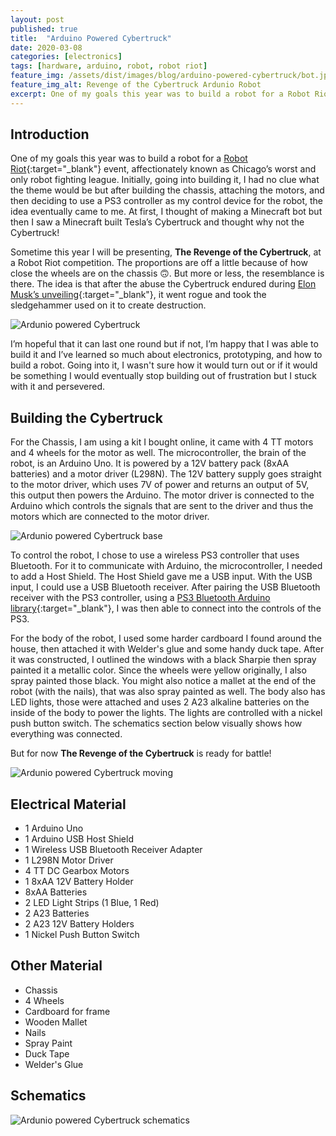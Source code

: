 ```yaml
---
layout: post
published: true
title:  "Arduino Powered Cybertruck"
date: 2020-03-08
categories: [electronics]
tags: [hardware, arduino, robot, robot riot]
feature_img: /assets/dist/images/blog/arduino-powered-cybertruck/bot.jpeg
feature_img_alt: Revenge of the Cybertruck Ardunio Robot
excerpt: One of my goals this year was to build a robot for a Robot Riot event, affectionately known as Chicago’s worst and only robot fighting league. Initially, going into building it, I had no clue what the theme ...
---
```

## Introduction

One of my goals this year was to build a robot for a [Robot Riot](https://www.facebook.com/RobotRiotCompetition/){:target="_blank"} event, affectionately known as Chicago’s worst and only robot fighting league. Initially, going into building it, I had no clue what the theme would be but after building the chassis, attaching the motors, and then deciding to use a PS3 controller as my control device for the robot, the idea eventually came to me. At first, I thought of making a Minecraft bot but then I saw a Minecraft built Tesla’s Cybertruck and thought why not the Cybertruck!

Sometime this year I will be presenting, **The Revenge of the Cybertruck**, at a Robot Riot competition. The proportions are off a little because of how close the wheels are on the chassis 🙃. But more or less, the resemblance is there. The idea is that after the abuse the Cybertruck endured during [Elon Musk’s unveiling](https://www.youtube.com/watch?v=m7atGkba-Z8){:target="_blank"}, it went rogue and took the sledgehammer used on it to create destruction. 

<img src="{{site.url}}/assets/dist/images/blog/arduino-powered-cybertruck/bot.jpeg" alt="Ardunio powered Cybertruck" />

I’m hopeful that it can last one round but if not, I’m happy that I was able to build it and I’ve learned so much about electronics, prototyping, and how to build a robot. Going into it, I wasn't sure how it would turn out or if it would be something I would eventually stop building out of frustration but I stuck with it and persevered.

## Building the Cybertruck

For the Chassis, I am using a kit I bought online, it came with 4 TT motors and 4 wheels for the motor as well. The microcontroller, the brain of the robot, is an Arduino Uno. It is powered by a 12V battery pack (8xAA batteries) and a motor driver (L298N). The 12V battery supply goes straight to the motor driver, which uses 7V of power and returns an output of 5V, this output then powers the Arduino. The motor driver is connected to the Arduino which controls the signals that are sent to the driver and thus the motors which are connected to the motor driver.

<img src="{{site.url}}/assets/dist/images/blog/arduino-powered-cybertruck/base.jpeg" alt="Ardunio powered Cybertruck base" />

To control the robot, I chose to use a wireless PS3 controller that uses Bluetooth. For it to communicate with Arduino, the microcontroller, I needed to add a Host Shield. The Host Shield gave me a USB input. With the USB input, I could use a USB Bluetooth receiver. After pairing the USB Bluetooth receiver with the PS3 controller, using a [PS3 Bluetooth Arduino library](https://github.com/felis/USB_Host_Shield_2.0#ps3-library){:target="_blank"}, I was then able to connect into the controls of the PS3. 

For the body of the robot, I used some harder cardboard I found around the house, then attached it with Welder's glue and some handy duck tape. After it was constructed, I outlined the windows with a black Sharpie then spray painted it a metallic color. Since the wheels were yellow originally, I also spray painted those black. You might also notice a mallet at the end of the robot (with the nails), that was also spray painted as well. The body also has LED lights, those were attached and uses 2 A23 alkaline batteries on the inside of the body to power the lights. The lights are controlled with a nickel push button switch. The schematics section below visually shows how everything was connected.

But for now **The Revenge of the Cybertruck** is ready for battle!

<img src="{{site.url}}/assets/dist/images/blog/arduino-powered-cybertruck/cybertruck-moving.gif" alt="Ardunio powered Cybertruck moving" />

## Electrical Material
* 1 Arduino Uno
* 1 Arduino USB Host Shield
* 1 Wireless USB Bluetooth Receiver Adapter
* 1 L298N Motor Driver
* 4 TT DC Gearbox Motors
* 1 8xAA 12V Battery Holder
* 8xAA Batteries
* 2 LED Light Strips (1 Blue, 1 Red)
* 2 A23 Batteries
* 2 A23 12V Battery Holders
* 1 Nickel Push Button Switch

## Other Material
* Chassis
* 4 Wheels
* Cardboard for frame
* Wooden Mallet
* Nails
* Spray Paint
* Duck Tape
* Welder's Glue

## Schematics
<img src="{{site.url}}/assets/dist/images/blog/arduino-powered-cybertruck/bot-schematic.jpg" alt="Ardunio powered Cybertruck schematics" />
